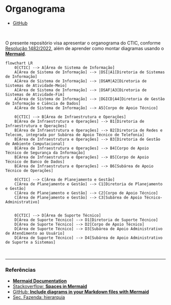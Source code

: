 # Organograma

- [GitHub](https://github.com/mpsp-ctic/organograma)

<br>

O presente repositório visa apresentar o organograma do CTIC, conforme [Resolução 1482/2022](./docs/2022.05.27%20-%20Resolu%C3%A7%C3%A3o%201482.pdf), além de aprender como montar diagramas usando o [**Mermaid**](https://mermaid.js.org/).

```mermaid
flowchart LR
    0[CTIC] --> A[Área de Sistema de Informação]
    A[Área de Sistema de Informação] --> |DSI|A1[Diretoria de Sistemas de Informação]
    A[Área de Sistema de Informação] --> |DSAM|A2[Diretoria de Sistemas de Atividade-Meio]
    A[Área de Sistema de Informação] --> |DSAF|A3[Diretoria de Sistemas de Atividade-Fim]
    A[Área de Sistema de Informação] --> |DGICD|A4[Diretoria de Gestão de Informação e Ciência de Dados]
    A[Área de Sistema de Informação] --> A5[Corpo de Apoio Técnico]

    0[CTIC] --> B[Área de Infraestrutura e Operações]
    B[Área de Infraestrutura e Operações] --> B1[Diretoria de Infraestrutura e Operações]
    B[Área de Infraestrutura e Operações] --> B2[Diretoria de Redes e Telecom, integrada por Subárea de Apoio Técnico de Telefonia]
    B[Área de Infraestrutura e Operações] --> B3[Diretoria de Gestão de Ambiente Computacional]
    B[Área de Infraestrutura e Operações] --> B4[Corpo de Apoio Técnico de Segurança da Informação]
    B[Área de Infraestrutura e Operações] --> B5[Corpo de Apoio Técnico de Banco de Dados]
    B[Área de Infraestrutura e Operações] --> B6[Subárea de Apoio Técnico de Operações]

    0[CTIC] --> C[Área de Planejamento e Gestão]
    C[Área de Planejamento e Gestão] --> C1[Diretoria de Planejamento e Gestão]
    C[Área de Planejamento e Gestão] --> C2[Corpo de Apoio Técnico]
    C[Área de Planejamento e Gestão] --> C3[Subárea de Apoio Técnico-Administrativo]


    0[CTIC] --> D[Área de Suporte Técnico]
    D[Área de Suporte Técnico] --> D1[Diretoria de Suporte Técnico]
    D[Área de Suporte Técnico] --> D2[Corpo de Apoio Técnico]
    D[Área de Suporte Técnico] --> D3[Subárea de Apoio Administrativo de Atendimento ao Usuário]
    D[Área de Suporte Técnico] --> D4[Subárea de Apoio Administrativo de Suporte a Sistemas]
```

<br>

---

### Referências

- [**Mermaid Documentation**](https://mermaid.js.org/intro/)
- [Stackoverflow: **Spaces in Mermaid**](https://stackoverflow.com/questions/54311261/spaces-in-mermaid)
- [GitHub: **Include diagrams in your Markdown files with Mermaid**](https://github.blog/2022-02-14-include-diagrams-markdown-files-mermaid/)
- [Sec. Fazenda: hierarquia](http://www.fazenda.sp.gov.br/ua/hierarquia3.asp?ua1=0093022)
